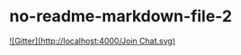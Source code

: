 # no-readme-markdown-file-2
[![Gitter](http://localhost:4000/Join Chat.svg)](http://debaser.local:5000/gittertestbot/no-readme-markdown-file-2?utm_source=badge&utm_medium=badge&utm_campaign=pr-badge&utm_content=badge)
